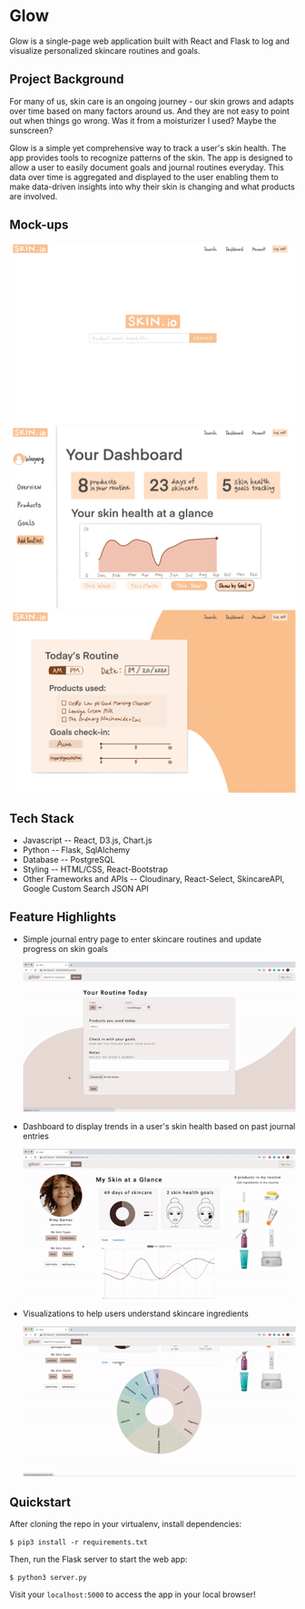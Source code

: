 # Glow

Glow is a single-page web application built with React and Flask to log and visualize personalized skincare routines and goals.


## Project Background

For many of us, skin care is an ongoing journey - our skin grows and adapts over time based on many factors around us. And they are not easy to point out when things go wrong. Was it from a moisturizer I used? Maybe the sunscreen?

Glow is a simple yet comprehensive way to track a user's skin health. The app provides tools to recognize patterns of the skin. The app is designed to allow a user to easily document goals and journal routines everyday.  This data over time is aggregated and displayed to the user enabling them to make data-driven insights into why their skin is changing and what products are involved.

## Mock-ups

![Image of product_search](static/img/docs/product_search.JPG) ![Image of dashboard](static/img/docs/dashboard.JPG) ![Image of add_routine](static/img/docs/add_routine.JPG)

## Tech Stack

* Javascript -- React, D3.js, Chart.js
* Python -- Flask, SqlAlchemy
* Database -- PostgreSQL
* Styling -- HTML/CSS, React-Bootstrap
* Other Frameworks and APIs -- Cloudinary, React-Select, SkincareAPI, Google Custom Search JSON API

## Feature Highlights

* Simple journal entry page to enter skincare routines and update progress on skin goals

    ![GIF of routine entry](static/img/docs/routine.gif)


* Dashboard to display trends in a user's skin health based on past journal entries

    ![GIF of dashboard](static/img/docs/dashboard.gif)


* Visualizations to help users understand skincare ingredients

    ![GIF of sunburst](static/img/docs/sunburst.gif)

## Quickstart

After cloning the repo in your virtualenv, install dependencies:

`$ pip3 install -r requirements.txt`

Then, run the Flask server to start the web app:

`$ python3 server.py`

Visit your `localhost:5000` to access the app in your local browser!




